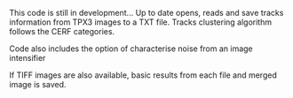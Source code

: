 This code is still in development... 
Up to date opens, reads and save tracks information from TPX3 images to a TXT file. Tracks clustering algorithm follows the CERF categories.

Code also includes the option of characterise noise from an image intensifier 

If TIFF images are also available, basic results from each file and merged image is saved.
